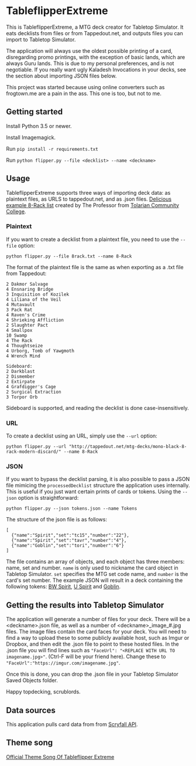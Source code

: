 # TableflipperExtreme
This is TableflipperExtreme, a MTG deck creator for Tabletop Simulator. It eats decklists from files or from Tappedout.net, and outputs files you can import to Tabletop Simulator.

The application will always use the oldest possible printing of a card, disregarding promo printings, with the exception of basic lands, which are always Guru lands. This is due to my personal preferences, and is not negotiable. If you really want ugly Kaladesh Invocations in your decks, see the section about importing JSON files below.

This project was started because using online converters such as frogtown.me are a pain in the ass. This one is too, but not to me.

## Getting started

Install Python 3.5 or newer.

Install Imagemagick.

Run `pip install -r requirements.txt`

Run `python flipper.py --file <decklist> --name <deckname>`

## Usage

TableflipperExtreme supports three ways of importing deck data: as plaintext files, as URLS to tappedout.net, and as .json files. [Delicious example 8-Rack list](http://tappedout.net/mtg-decks/mono-black-8-rack-modern-discard/) created by The Professor from [Tolarian Community College](https://www.youtube.com/user/tolariancommunity).

### Plaintext

If you want to create a decklist from a plaintext file, you need to use the `--file` option:

    python flipper.py --file 8rack.txt --name 8-Rack

The format of the plaintext file is the same as when exporting as a .txt file from Tappedout:

    2 Dakmor Salvage
    4 Ensnaring Bridge
    3 Inquisition of Kozilek
    4 Liliana of the Veil
    4 Mutavault
    3 Pack Rat
    4 Raven's Crime
    4 Shrieking Affliction
    2 Slaughter Pact
    4 Smallpox
    10 Swamp
    4 The Rack
    4 Thoughtseize
    4 Urborg, Tomb of Yawgmoth
    4 Wrench Mind

    Sideboard:
    2 Darkblast
    2 Dismember
    2 Extirpate
    4 Grafdigger's Cage
    2 Surgical Extraction
    3 Torpor Orb

Sideboard is supported, and reading the decklist is done case-insensitively.

### URL

To create a decklist using an URL, simply use the `--url` option:

    python flipper.py --url "http://tappedout.net/mtg-decks/mono-black-8-rack-modern-discard/" --name 8-Rack
    
### JSON

If you want to bypass the decklist parsing, it is also possible to pass a JSON file mimicing the `processedDecklist` structure the application uses internally. This is useful if you just want certain prints of cards or tokens. Using the `--json` option is straightforward:

    python flipper.py --json tokens.json --name Tokens
    
The structure of the json file is as follows:

    [
      {"name":"Spirit","set":"tc15","number":"22"},
      {"name":"Spirit","set":"tavr","number":"4"},
      {"name":"Goblin","set":"tori","number":"6"}
    ]
    
The file contains an array of objects, and each object has three members: name, set and number. `name` is only used to nickname the card object in Tabletop Simulator. `set` specifies the MTG set code name, and `number` is the card's set number. The example JSON will result in a deck containing the following tokens: [BW Spirit](https://scryfall.com/card/tc15/22), [U Spirit](https://scryfall.com/card/tavr/4) and [Goblin](https://scryfall.com/card/tori/6).

## Getting the results into Tabletop Simulator

The application will generate a number of files for your deck. There will be a \<deckname\>.json file, as well as a number of \<deckname\>\_image\_#.jpg files. The image files contain the card faces for your deck. You will need to find a way to upload these to some publicly available host, such as Imgur or Dropbox, and then edit the .json file to point to these hosted files. In the .json file you will find lines such as `"FaceUrl": "<REPLACE WITH URL TO imagename.jpg>"`. (Ctrl-F will be your friend here). Change these to `"FaceUrl":"https://imgur.com/imagename.jpg"`.

Once this is done, you can drop the .json file in your Tabletop Simulator Saved Objects folder.

Happy topdecking, scrublords.

## Data sources

This application pulls card data from from [Scryfall API](https://scryfall.com/).

## Theme song

[Official Theme Song Of Tableflipper Extreme](https://www.youtube.com/watch?v=kQpaT9rhiog)

